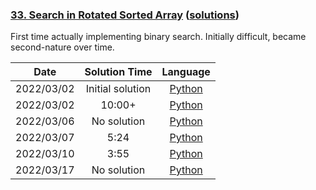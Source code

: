 ### [33. Search in Rotated Sorted Array](https://leetcode.com/problems/search-in-rotated-sorted-array/) ([solutions](https://github.com/pete-debiase/Comprog/blob/main/Solutions/33.%20Search%20in%20Rotated%20Sorted%20Array/))
First time actually implementing binary search. Initially difficult, became second-nature over time.

|    Date    |  Solution Time   |                                                                Language                                                                 |
|:----------:|:----------------:|:---------------------------------------------------------------------------------------------------------------------------------------:|
| 2022/03/02 | Initial solution |      [Python](https://github.com/pete-debiase/Comprog/blob/main/Solutions/33.%20Search%20in%20Rotated%20Sorted%20Array/search.py)       |
| 2022/03/02 |      10:00+      | [Python](https://github.com/pete-debiase/Comprog/blob/main/Solutions/33.%20Search%20in%20Rotated%20Sorted%20Array/search_2022-03-02.py) |
| 2022/03/06 |   No solution    | [Python](https://github.com/pete-debiase/Comprog/blob/main/Solutions/33.%20Search%20in%20Rotated%20Sorted%20Array/search_2022-03-06.py) |
| 2022/03/07 |       5:24       | [Python](https://github.com/pete-debiase/Comprog/blob/main/Solutions/33.%20Search%20in%20Rotated%20Sorted%20Array/search_2022-03-07.py) |
| 2022/03/10 |       3:55       | [Python](https://github.com/pete-debiase/Comprog/blob/main/Solutions/33.%20Search%20in%20Rotated%20Sorted%20Array/search_2022-03-10.py) |
| 2022/03/17 |   No solution    | [Python](https://github.com/pete-debiase/Comprog/blob/main/Solutions/33.%20Search%20in%20Rotated%20Sorted%20Array/search_2022-03-17.py) |
